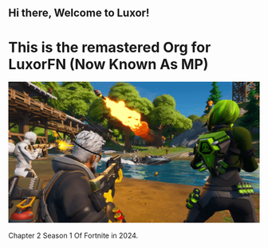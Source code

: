 ## Hi there, Welcome to Luxor!

# This is the remastered Org for LuxorFN (Now Known As MP)
![BANNER](2019-10-20-image-2.png)

Chapter 2 Season 1 Of Fortnite in 2024.

